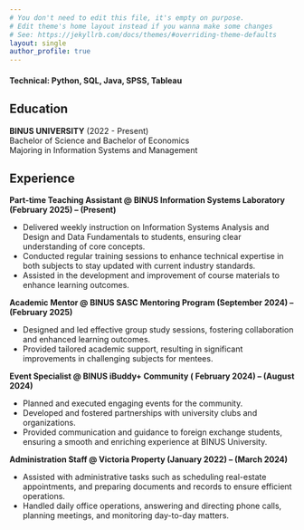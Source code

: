 ```yaml
---
# You don't need to edit this file, it's empty on purpose.
# Edit theme's home layout instead if you wanna make some changes
# See: https://jekyllrb.com/docs/themes/#overriding-theme-defaults
layout: single
author_profile: true
---
```

#### Technical: Python, SQL, Java, SPSS, Tableau

## Education
**BINUS UNIVERSITY** (2022 - Present)  
Bachelor of Science and Bachelor of Economics  
Majoring in Information Systems and Management

## Experience
**Part-time Teaching Assistant @ BINUS Information Systems Laboratory (February 2025) – (Present)**
- Delivered weekly instruction on Information Systems Analysis and Design and Data Fundamentals to students, ensuring clear understanding of core concepts.
- Conducted regular training sessions to enhance technical expertise in both subjects to stay updated with current industry standards.
- Assisted in the development and improvement of course materials to enhance learning outcomes.

**Academic Mentor @ BINUS SASC Mentoring Program (September 2024) – (February 2025)**
- Designed and led effective group study sessions, fostering collaboration and enhanced learning outcomes.
- Provided tailored academic support, resulting in significant improvements in challenging subjects for mentees.

**Event Specialist @ BINUS iBuddy+ Community ( February 2024) – (August 2024)**
- Planned and executed engaging events for the community.
- Developed and fostered partnerships with university clubs and organizations.
- Provided communication and guidance to foreign exchange students, ensuring a smooth and enriching experience at BINUS University.

**Administration Staff @ Victoria Property (January 2022) – (March 2024)**
- Assisted with administrative tasks such as scheduling real-estate appointments, and preparing documents and records to ensure efficient operations.
- Handled daily office operations, answering and directing phone calls, planning meetings, and monitoring day-to-day matters.
